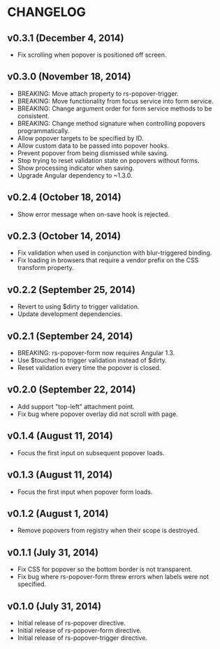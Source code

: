 # CHANGELOG

## v0.3.1 (December 4, 2014)

- Fix scrolling when popover is positioned off screen.

## v0.3.0 (November 18, 2014)

- BREAKING: Move attach property to rs-popover-trigger.
- BREAKING: Move functionality from focus service into form service.
- BREAKING: Change argument order for form service methods to be consistent.
- BREAKING: Change method signature when controlling popovers programmatically.
- Allow popover targets to be specified by ID.
- Allow custom data to be passed into popover hooks.
- Prevent popover from being dismissed while saving.
- Stop trying to reset validation state on popovers without forms.
- Show processing indicator when saving.
- Upgrade Angular dependency to ~1.3.0.

## v0.2.4 (October 18, 2014)

- Show error message when on-save hook is rejected.

## v0.2.3 (October 14, 2014)

- Fix validation when used in conjunction with blur-triggered binding.
- Fix loading in browsers that require a vendor prefix on the CSS transform property.

## v0.2.2 (September 25, 2014)

- Revert to using $dirty to trigger validation.
- Update development dependencies.

## v0.2.1 (September 24, 2014)

- BREAKING: rs-popover-form now requires Angular 1.3.
- Use $touched to trigger validation instead of $dirty.
- Reset validation every time the popover is closed.

## v0.2.0 (September 22, 2014)

- Add support "top-left" attachment point.
- Fix bug where popover overlay did not scroll with page.

## v0.1.4 (August 11, 2014)

- Focus the first input on subsequent popover loads.

## v0.1.3 (August 11, 2014)

- Focus the first input when popover form loads.

## v0.1.2 (August 1, 2014)

- Remove popovers from registry when their scope is destroyed.

## v0.1.1 (July 31, 2014)

- Fix CSS for popover so the bottom border is not transparent.
- Fix bug where rs-popover-form threw errors when labels were not specified.

## v0.1.0 (July 31, 2014)

- Initial release of rs-popover directive.
- Initial release of rs-popover-form directive.
- Initial release of rs-popover-trigger directive.
